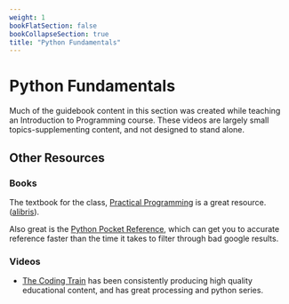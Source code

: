 ```yaml
---
weight: 1
bookFlatSection: false
bookCollapseSection: true
title: "Python Fundamentals"
---
```

# Python Fundamentals

Much of the guidebook content in this section was created while teaching an Introduction to Programming course.
These videos are largely small topics-supplementing content, and not designed to stand alone.

## Other Resources
### Books

The textbook for the class, [Practical Programming](https://pragprog.com/titles/gwpy3/practical-programming-third-edition/) is a great resource. ([alibris](https://www.alibris.com/Practical-Programming-An-Introduction-to-Computer-Science-Using-Python-3-6-Paul-Gries/book/39047737)).

Also great is the [Python Pocket Reference](https://learning.oreilly.com/library/view/python-pocket-reference/9780596802042/), which can get you to accurate reference faster than the time it takes to filter through bad google results.

### Videos
- [The Coding Train](https://www.youtube.com/@TheCodingTrain) has been consistently producing high quality educational content, and has great processing and python series.